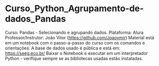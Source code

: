 # Curso_Python_Agrupamento-de-dados_Pandas
Curso: Pandas - Selecionando e agrupando dados.  Plataforma: Alura Professor/Instrutor: João Vitor (https://github.com/Joaovmir)
Material está em um notebook com o passo-a-passo do curso com os comandos e orientações. 
A base de dados usado é pública e está em: https://seeg.eco.br/
Baixar o Notebook e executar em um interpretador Python - verifique sempre se as bibliotecas usadas estão instaladas. 
